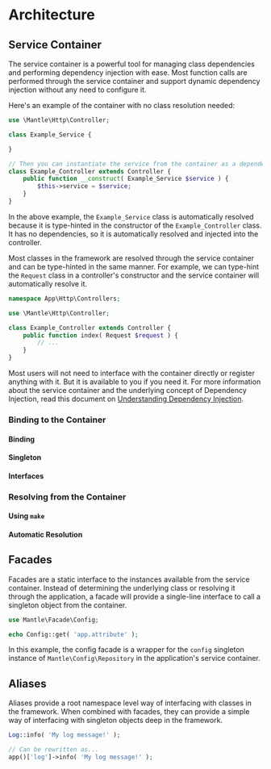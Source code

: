 # Architecture

## Service Container

The service container is a powerful tool for managing class dependencies and
performing dependency injection with ease. Most function calls are performed
through the service container and support dynamic dependency injection without
any need to configure it.

Here's an example of the container with no class resolution needed:

```php
use \Mantle\Http\Controller;

class Example_Service {

}

// Then you can instantiate the service from the container as a dependency.
class Example_Controller extends Controller {
	public function __construct( Example_Service $service ) {
		$this->service = $service;
	}
}
```

In the above example, the `Example_Service` class is automatically resolved
because it is type-hinted in the constructor of the `Example_Controller` class.
It has no dependencies, so it is automatically resolved and injected into the
controller.

Most classes in the framework are resolved through the service container and can
be type-hinted in the same manner. For example, we can type-hint the `Request`
class in a controller's constructor and the service container will automatically
resolve it.

```php
namespace App\Http\Controllers;

use \Mantle\Http\Controller;

class Example_Controller extends Controller {
	public function index( Request $request ) {
		// ...
	}
}
```

Most users will not need to interface with the container directly or register
anything with it. But it is available to you if you need it. For more
information about the service container and the underlying concept of Dependency
Injection, read this document on
[Understanding Dependency Injection](https://php-di.org/doc/understanding-di.html).

### Binding to the Container

#### Binding

#### Singleton

#### Interfaces

### Resolving from the Container

#### Using `make`

#### Automatic Resolution

## Facades

Facades are a static interface to the instances available from the service
container. Instead of determining the underlying class or resolving it through
the application, a facade will provide a single-line interface to call a
singleton object from the container.

```php
use Mantle\Facade\Config;

echo Config::get( 'app.attribute' );
```

In this example, the config facade is a wrapper for the `config` singleton instance of `Mantle\Config\Repository` in the application's service container.

## Aliases
Aliases provide a root namespace level way of interfacing with classes in the
framework. When combined with facades, they can provide a simple way of
interfacing with singleton objects deep in the framework.


```php
Log::info( 'My log message!' );

// Can be rewritten as...
app()['log']->info( 'My log message!' );
```
